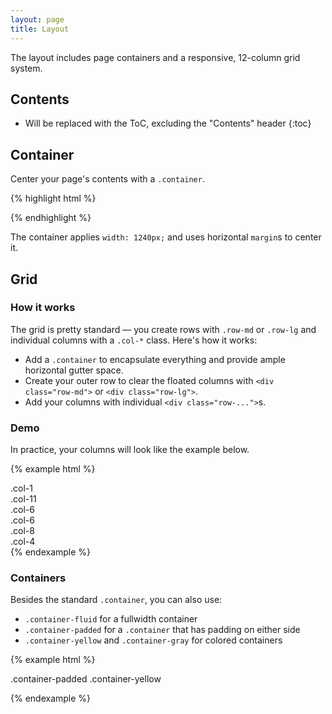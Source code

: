 ```yaml
---
layout: page
title: Layout
---
```


The layout includes page containers and a responsive, 12-column grid system.

## Contents

* Will be replaced with the ToC, excluding the "Contents" header
{:toc}

## Container

Center your page's contents with a `.container`.

{% highlight html %}
<div class="container">
  <!-- contents here -->
</div>
{% endhighlight %}

The container applies `width: 1240px;` and uses horizontal `margin`s to center it.

## Grid

### How it works

The grid is pretty standard — you create rows with `.row-md` or `.row-lg` and individual columns with a `.col-*` class. Here's how it works:

- Add a `.container` to encapsulate everything and provide ample horizontal gutter space.
- Create your outer row to clear the floated columns with `<div class="row-md">` or `<div class="row-lg">`.
- Add your columns with individual `<div class="row-...">`s.

### Demo

In practice, your columns will look like the example below.

{% example html %}
<div class="container">
  <div class="row-md">
    <div class="col-1">
      .col-1
    </div>
    <div class="col-11">
      .col-11
    </div>
  </div>

  <div class="row-md">
    <div class="col-6">
      .col-6
    </div>
    <div class="col-6">
      .col-6
    </div>
  </div>

  <div class="row-md">
    <div class="col-8">
      .col-8
    </div>
    <div class="col-4">
      .col-4
    </div>
  </div>
</div>
{% endexample %}

### Containers

Besides the standard `.container`, you can also use:

- `.container-fluid` for a fullwidth container
- `.container-padded` for a `.container` that has padding on either side
- `.container-yellow` and `.container-gray` for colored containers

{% example html %}
<div class="container-padded container-yellow">
  <p>
    .container-padded .container-yellow
  </p>
</div>
{% endexample %}
